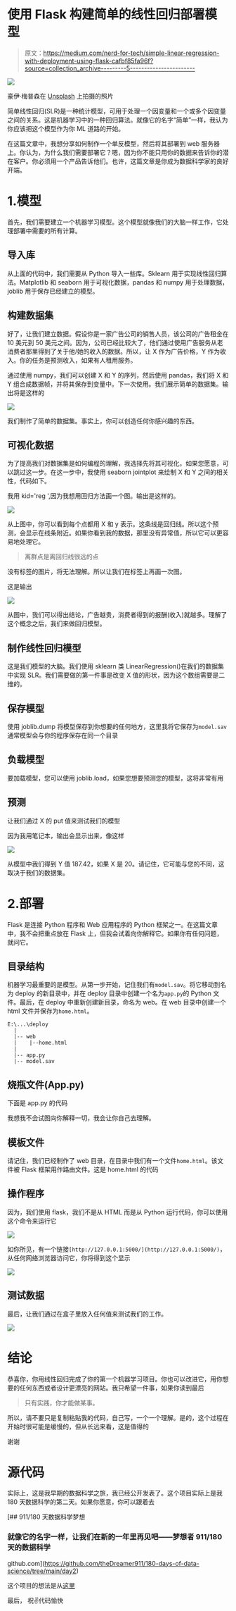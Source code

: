# 使用 Flask 构建简单的线性回归部署模型

> 原文：<https://medium.com/nerd-for-tech/simple-linear-regression-with-deployment-using-flask-cafbf85fa96f?source=collection_archive---------5----------------------->

![](img/42eb5177d9845b3fafacc988e7518384.png)

豪伊·梅普森在 [Unsplash](https://unsplash.com/?utm_source=unsplash&utm_medium=referral&utm_content=creditCopyText) 上拍摄的照片

简单线性回归(SLR)是一种统计模型，可用于处理一个因变量和一个或多个因变量之间的关系。这是机器学习中的一种回归算法。就像它的名字“简单”一样，我认为你应该把这个模型作为你 ML 道路的开始。

在这篇文章中，我想分享如何制作一个单反模型，然后将其部署到 web 服务器上。你认为，为什么我们需要部署它？嗯，因为你不能只用你的数据来告诉你的潜在客户。你必须用一个产品告诉他们。也许，这篇文章是你成为数据科学家的良好开端。

# 1.模型

首先，我们需要建立一个机器学习模型。这个模型就像我们的大脑一样工作，它处理部署中需要的所有计算。

## 导入库

从上面的代码中，我们需要从 Python 导入一些库。Sklearn 用于实现线性回归算法。Matplotlib 和 seaborn 用于可视化数据，pandas 和 numpy 用于处理数据，joblib 用于保存已经建立的模型。

## 构建数据集

好了，让我们建立数据。假设你是一家广告公司的销售人员，该公司的广告租金在 10 美元到 50 美元之间。因为，公司已经比较大了，他们通过使用广告服务从老消费者那里得到了关于他/她的收入的数据。所以，让 X 作为广告价格，Y 作为收入。你的任务是预测收入，如果有人租用服务。

通过使用 numpy，我们可以创建 X 和 Y 的序列，然后使用 pandas，我们将 X 和 Y 组合成数据帧，并将其保存到变量中。下一次使用。我们展示简单的数据集。输出将是这样的

![](img/3a7c3f6309d78f111a9365a8c0411adf.png)

我们制作了简单的数据集。事实上，你可以创造任何你感兴趣的东西。

## 可视化数据

为了提高我们对数据集是如何编程的理解，我选择先将其可视化，如果您愿意，可以跳过这一步。在这一步中，我使用 seaborn jointplot 来绘制 X 和 Y 之间的相关性，代码如下。

我用 kid='reg ',因为我想用回归方法画一个图。输出是这样的。

![](img/9d23236b053edd23f177fe9d50df0a2a.png)

从上图中，你可以看到每个点都用 X 和 y 表示。这条线是回归线。所以这个预测，会显示在线条附近。如果你看到我的数据，那里没有异常值，所以它可以更容易地处理它。

> 离群点是离回归线很远的点

没有标签的图片，将无法理解。所以让我们在标签上再画一次图。

这是输出

![](img/aafb263fd632558fbe48fdfa95aca96c.png)

从图中，我们可以得出结论，广告越贵，消费者得到的报酬(收入)就越多。理解了这个概念之后，我们来做回归模型。

## 制作线性回归模型

这是我们模型的大脑。我们使用 sklearn 类 LinearRegression()在我们的数据集中实现 SLR。我们需要做的第一件事是改变 X 值的形状，因为这个数组需要是二维的。

## 保存模型

使用 joblib.dump 将模型保存到你想要的任何地方，这里我将它保存为`model.sav`通常模型会与你的程序保存在同一个目录

## 负载模型

要加载模型，您可以使用 joblib.load，如果您想要预测您的模型，这将非常有用

## 预测

让我们通过 X 的 put 值来测试我们的模型

因为我用笔记本，输出会显示出来，像这样

![](img/08248fe8919e1118d03e14c36602f707.png)

从模型中我们得到 Y 值 187.42，如果 X 是 20。请记住，它可能与您的不同，这取决于我们的数据集。

# 2.部署

Flask 是连接 Python 程序和 Web 应用程序的 Python 框架之一。在这篇文章中，我不会把重点放在 Flask 上，但我会试着向你解释它。如果你有任何问题，就问它。

## 目录结构

机器学习最重要的是模型。从第一步开始，记住我们有`model.sav`。将它移动到名为 deploy 的新目录中，并在 deploy 目录中创建一个名为`app.py`的 Python 文件。最后，在 deploy 中重新创建新目录，命名为 web。在 web 目录中创建一个 html 文件并保存为`home.html`。

```
E:\...\deploy
  |
  |-- web
  |    |--home.html
  |
  |-- app.py
  |-- model.sav
```

## 烧瓶文件(App.py)

下面是 app.py 的代码

我想我不会试图向你解释一切，我会让你自己去理解。

## 模板文件

请记住，我们已经制作了 web 目录，在目录中我们有一个文件`home.html`。该文件被 Flask 框架用作路由文件。这是 home.html 的代码

## 操作程序

因为，我们使用 flask，我们不是从 HTML 而是从 Python 运行代码，你可以使用这个命令来运行它

![](img/86b610a3ad9323b8fca82468b9ab6bec.png)

如你所见，有一个链接`[http://127.0.0.1:5000/](http://127.0.0.1:5000/)`，从任何网络浏览器访问它，你将得到这个显示

![](img/02c92d29388c9711925ce400a129f686.png)

## 测试数据

最后，让我们通过在盒子里放入任何值来测试我们的工作。

![](img/4701b4b4ffb349f65ed806e6a1695c97.png)

# 结论

恭喜你，你用线性回归完成了你的第一个机器学习项目。你也可以改进它，用你想要的任何东西或者设计更漂亮的网站。我只希望一件事，如果你读到最后

> 只有实践，你才能做某事。

所以，请不要只是复制粘贴我的代码，自己写，一个一个理解。是的，这个过程在开始时很可能是缓慢的，但从长远来看，这是值得的

谢谢

# 源代码

实际上，这是我早期的数据科学之旅，我已经公开发表了。这个项目实际上是我 180 天数据科学的第二天。如果你愿意，你可以跟着去

[](https://github.com/theDreamer911/180-days-of-data-science/tree/main/day2) [## 911/180 天数据科学梦想

### 就像它的名字一样，让我们在新的一年里再见吧——梦想者 911/180 天的数据科学

github.com](https://github.com/theDreamer911/180-days-of-data-science/tree/main/day2) 

这个项目的想法是从[这里](/@986110101/cara-men-deploy-model-machine-learning-sederhana-menggunakan-flask-a7fc0ac15aad)

最后，
祝✌代码愉快